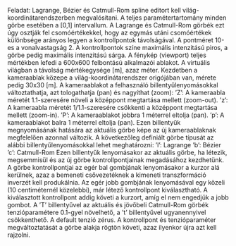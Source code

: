 Feladat: Lagrange, Bézier és Catmull-Rom spline editort kell világ-koordinátarendszerben
megvalósítani. A teljes paramétertartomány minden görbe esetében a [0,1] intervallum. A Lagrange és
Catmull-Rom görbék ezt úgy osztják fel csomóértékekkel, hogy az egymás utáni csomóértékek különbsége
arányos legyen a kontrollpontok távolságával. A pontméret 10-es a vonalvastagság 2. A kontrollpontok
színe maximális intenzitású piros, a görbe pedig maximális intenzitású sárga. A fénykép (viewport) teljes
mértékben lefedi a 600x600 felbontású alkalmazói ablakot. A virtuális világban a távolság mértékegysége
[m], azaz méter.
Kezdetben a kameraablak közepe a világ-koordinátarendszer origójában van, mérete pedig 30x30 [m]. A
kameraablakot a felhasználó billentyűlenyomásokkal változtathatja, azt tologathatja (pan) és nagyíthat
(zoom):
’Z’: A kameraabla méretét 1.1-szeresére növeli a középpont megtartása mellett (zoom-out).
’z’: A kameraabla méretét 1/1.1-szeresére csökkenti a középpont megtartása mellett (zoom-in).
’P’: A kameraablakot jobbra 1 méterrel eltolja (pan).
’p’: A kameraablakot balra 1 méterrel eltolja (pan).
Ezen billentyűk megnyomásának hatására az aktuális görbe képe az új kameraablaknak megfelelően
azonnal változik.
A következőleg definiált görbe típusát az alábbi billentyűlenyomásokkal lehet meghatározni:
’l’: Lagrange
’b’: Bézier
’c’: Catmull-Rom
Ezen billentyűk lenyomásakor az aktuális görbe, ha létezik, megsemmisül és az új görbe
kontrollpontjainak megadásához kezdhetünk.
A görbe kontrollpontjai az egér bal gombjának lenyomásakor a kurzor alá kerülnek, azaz a bemeneti
csővezetéknek a kimeneti transzformáció inverzét kell produkálnia. Az egér jobb gombjának lenyomásával egy közeli (10 centiméternél közelebbi), már létező kontrollpont kiválasztható. A
kiválasztott kontrollpont addig követi a kurzort, amíg el nem engedjük a jobb gombot.
A ’T’ billentyűvel az aktuális és jövőbeli Catmull-Rom görbék tenzióparamétere 0.1-gyel növelhető, a ’t’
billentyűvel ugyanennyivel csökkenthető. A default tenzió zérus.
A kontrollpont és tenzióparaméter megváltoztatását a görbe alakja rögtön követi, azaz ilyenkor újra azt
kell rajzolni.
